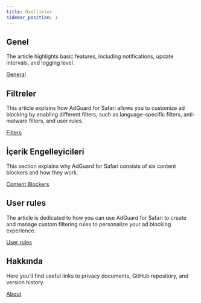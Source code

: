 ```yaml
---
title: Özellikler
sidebar_position: 1
---
```


## Genel

The article highlights basic features, including notifications, update intervals, and logging level.

[General](adguard-for-safari/features/general.md)

## Filtreler

This article explains how AdGuard for Safari allows you to customize ad blocking by enabling different filters, such as language-specific filters, anti-malware filters, and user rules.

[Filters](/adguard-for-safari/features/filters.md)

## İçerik Engelleyicileri

This section explains why AdGuard for Safari consists of six content blockers and how they work.

[Content Blockers](/adguard-for-safari/features/content-blockers/content-blockers.md)

## User rules

The article is dedicated to how you can use AdGuard for Safari to create and manage custom filtering rules to personalize your ad blocking experience.

[User rules](/adguard-for-safari/features/rules.md)

## Hakkında

Here you’ll find useful links to privacy documents, GitHub repository, and version history.

[About](/adguard-for-safari/features/about.md)
